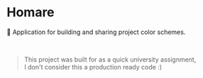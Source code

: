 # Homare

🌈 Application for building and sharing project color schemes.

<br>

> This project was built for as a quick university assignment,  
> I don't consider this a production ready code :)
